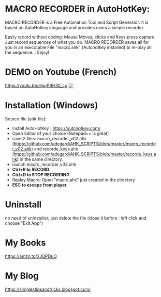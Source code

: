
<h1>MACRO RECORDER in AutoHotKey: </h1>
MACRO RECORDER is a Free Automation Tool and Script Generator. It is based on AutoHotkey language and provides users a simple recorder. 
</br>

Easily record without coding: Mouse Moves, clicks and Keys press capture. Just record sequences of what you do. MACRO RECORDER saves all for you in an executable File "macro.ahk" (Autohotkey installed) to re-play all the sequence... Enjoy!

# DEMO on Youtube (French)
https://youtu.be/HpqP9H30_Lg
<a href="https://youtu.be/HpqP9H30_Lg" target="_blank"><img src="https://raw.githubusercontent.com/adegard/AHK_SCRIPTS/master/DesignCap.jpg"  align="center"></a>

# Installation (Windows)
Source file (ahk file):
- Install AutoHotKey : https://autohotkey.com/
- Open Editor of your choice (Notepad++ is great)
- save 2 files: macro_recorder_v02.ahk (https://github.com/adegard/AHK_SCRIPTS/blob/master/macro_recorder_v02.ahk) and recorde_keys.ahk (https://github.com/adegard/AHK_SCRIPTS/blob/master/recorde_keys.ahk) in the same directory.
- launch macro_recorder_v02.ahk
- <b>Ctrl+R to RECORD</b> 
- <b>Ctrl+D to STOP RECORDING</b> 
- Replay Macro: Open "macro.ahk" just created in the directory
- <b>ESC to escape from player</b> 


# Uninstall
no need of uninstaller, just delete the file (close it before : left click and choose "Exit App") 

# My Books 
https://amzn.to/2JQPDuO

# My Blog
https://simplestipsandtricks.blogspot.com/
